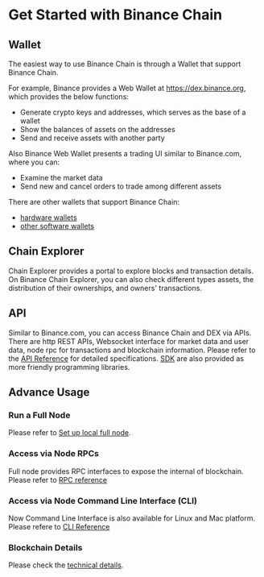 # Get Started with Binance Chain

## Wallet
The easiest way to use Binance Chain is through a Wallet that support Binance Chain.

For example, Binance provides a Web Wallet at https://dex.binance.org, which provides the below functions:

- Generate crypto keys and addresses, which serves as the base of a wallet
- Show the balances of assets on the addresses
- Send and receive assets with another party

Also Binance Web Wallet presents a trading UI similar to Binance.com, where you can:
- Examine the market data
- Send new and cancel orders to trade among different assets

There are other wallets that support Binance Chain:

- [hardware wallets](hardware-wallets.md)
- [other software wallets](software-wallets.md)

## Chain Explorer
Chain Explorer provides a portal to explore blocks and transaction details. On Binance Chain Explorer, you can also check different types assets, the distribution of their ownerships, and owners' transactions.

## API 
Similar to Binance.com, you can access Binance Chain and DEX via APIs. There are http REST APIs, Websocket interface for market data and user data, node rpc for transactions and blockchain information. Please refer to the [API Reference](api-reference/dex-api.md) for detailed specifications. [SDK](api-reference/sdk.md) are also provided as more friendly programming libraries.


## Advance Usage

### Run a Full Node

Please refer to [Set up local full node](fullnode.md).

### Access via Node RPCs
Full node provides RPC interfaces to expose the internal of blockchain. Please refer to [RPC reference](api-reference/node-rpc.md)

### Access via Node Command Line Interface (CLI)
Now Command Line Interface is also available for Linux and Mac platform. Please refere to [CLI Reference](api-reference/cli.md)

### Blockchain Details
Please check the [technical details](index.md#technology-details).


